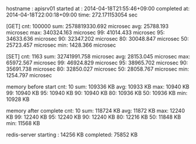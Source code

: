 hostname    : apisrv01
started at  : 2014-04-18T21:55:46+09:00
completed at: 2014-04-18T22:00:18+09:00
time: 272.171153054 sec

[GET]
cnt: 100000
sum: 2578819330.692 microsec
avg: 25788.193 microsec
max: 340324.163 microsec
 99: 41014.433 microsec
 95: 34633.636 microsec
 90: 32347.202 microsec
 80: 30048.847 microsec
 50: 25723.457 microsec
min:  1428.366 microsec

[SET]
cnt: 1163
sum: 32741991.758 microsec
avg: 28153.045 microsec
max: 65972.567 microsec
 99: 46924.829 microsec
 95: 38965.702 microsec
 90: 35691.738 microsec
 80: 32850.027 microsec
 50: 28058.767 microsec
min:  1254.797 microsec

memory before start
cnt: 10
sum: 109336 KB
avg: 10933 KB
max: 10940 KB
 99: 10940 KB
 95: 10940 KB
 90: 10940 KB
 80: 10936 KB
 50: 10936 KB
min: 10928 KB

memory after complete
cnt: 10
sum: 118724 KB
avg: 11872 KB
max: 12240 KB
 99: 12240 KB
 95: 12240 KB
 90: 12240 KB
 80: 12216 KB
 50: 11848 KB
min: 11568 KB

redis-server
starting : 14256 KB
completed: 75852 KB
